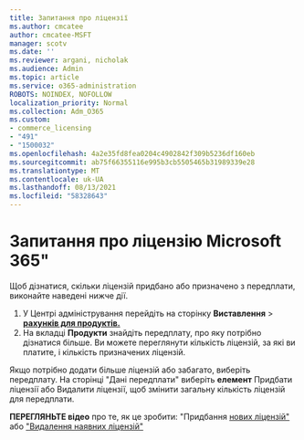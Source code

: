 ```yaml
---
title: Запитання про ліцензії
ms.author: cmcatee
author: cmcatee-MSFT
manager: scotv
ms.date: ''
ms.reviewer: argani, nicholak
ms.audience: Admin
ms.topic: article
ms.service: o365-administration
ROBOTS: NOINDEX, NOFOLLOW
localization_priority: Normal
ms.collection: Adm_O365
ms.custom:
- commerce_licensing
- "491"
- "1500032"
ms.openlocfilehash: 4a2e35fd8fea0204c4902842f309b5236df160eb
ms.sourcegitcommit: ab75f66355116e995b3cb5505465b31989339e28
ms.translationtype: MT
ms.contentlocale: uk-UA
ms.lasthandoff: 08/13/2021
ms.locfileid: "58328643"
---
```

# <a name="questions-about-your-microsoft-365-license"></a>Запитання про ліцензію Microsoft 365"

Щоб дізнатися, скільки ліцензій придбано або призначено з передплати, виконайте наведені нижче дії.
  
1. У Центрі адміністрування перейдіть на сторінку **Виставлення** \> **[рахунків для продуктів.](https://go.microsoft.com/fwlink/p/?linkid=842054)**
2. На вкладці **Продукти** знайдіть передплату, про яку потрібно дізнатися більше. Ви можете переглянути кількість ліцензій, за які ви платите, і кількість призначених ліцензій.

Якщо потрібно додати більше ліцензій або забагато, виберіть передплату. На сторінці "Дані передплати"  виберіть **елемент** Придбати ліцензії або Видалити ліцензії, щоб змінити загальну кількість ліцензій для передплати.

**ПЕРЕГЛЯНЬТЕ відео** про те, як це зробити: "Придбання [нових ліцензій"](https://go.microsoft.com/fwlink/p/?linkid=2154857) або ["Видалення наявних ліцензій"](https://go.microsoft.com/fwlink/p/?linkid=2154938)